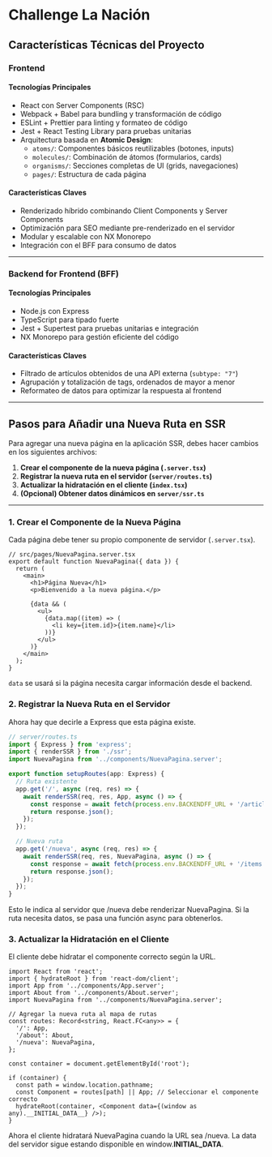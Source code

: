 # Challenge La Nación

## **Características Técnicas del Proyecto**

### **Frontend**
#### **Tecnologías Principales**
- React con Server Components (RSC)
- Webpack + Babel para bundling y transformación de código
- ESLint + Prettier para linting y formateo de código
- Jest + React Testing Library para pruebas unitarias
- Arquitectura basada en **Atomic Design**:
  - `atoms/`: Componentes básicos reutilizables (botones, inputs)
  - `molecules/`: Combinación de átomos (formularios, cards)
  - `organisms/`: Secciones completas de UI (grids, navegaciones)
  - `pages/`: Estructura de cada página

#### **Características Claves**
- Renderizado híbrido combinando Client Components y Server Components
- Optimización para SEO mediante pre-renderizado en el servidor
- Modular y escalable con NX Monorepo
- Integración con el BFF para consumo de datos

---

### **Backend for Frontend (BFF)**
#### **Tecnologías Principales**
- Node.js con Express
- TypeScript para tipado fuerte
- Jest + Supertest para pruebas unitarias e integración
- NX Monorepo para gestión eficiente del código

#### **Características Claves**
- Filtrado de artículos obtenidos de una API externa (`subtype: "7"`)
- Agrupación y totalización de tags, ordenados de mayor a menor
- Reformateo de datos para optimizar la respuesta al frontend

---

## Pasos para Añadir una Nueva Ruta en SSR

Para agregar una nueva página en la aplicación SSR, debes hacer cambios en los siguientes archivos:

1. **Crear el componente de la nueva página (`.server.tsx`)**  
2. **Registrar la nueva ruta en el servidor (`server/routes.ts`)**  
3. **Actualizar la hidratación en el cliente (`index.tsx`)**  
4. **(Opcional) Obtener datos dinámicos en `server/ssr.ts`**  

---

### 1. Crear el Componente de la Nueva Página

Cada página debe tener su propio componente de servidor (`.server.tsx`).

```tsx
// src/pages/NuevaPagina.server.tsx
export default function NuevaPagina({ data }) {
  return (
    <main>
      <h1>Página Nueva</h1>
      <p>Bienvenido a la nueva página.</p>

      {data && (
        <ul>
          {data.map((item) => (
            <li key={item.id}>{item.name}</li>
          ))}
        </ul>
      )}
    </main>
  );
}
```

`data` se usará si la página necesita cargar información desde el backend.

### 2. Registrar la Nueva Ruta en el Servidor

Ahora hay que decirle a Express que esta página existe.

```ts
// server/routes.ts
import { Express } from 'express';
import { renderSSR } from './ssr';
import NuevaPagina from '../components/NuevaPagina.server';

export function setupRoutes(app: Express) {
  // Ruta existente
  app.get('/', async (req, res) => {
    await renderSSR(req, res, App, async () => {
      const response = await fetch(process.env.BACKENDFF_URL + '/articles');
      return response.json();
    });
  });

  // Nueva ruta
  app.get('/nueva', async (req, res) => {
    await renderSSR(req, res, NuevaPagina, async () => {
      const response = await fetch(process.env.BACKENDFF_URL + '/items');
      return response.json();
    });
  });
}

```

Esto le indica al servidor que /nueva debe renderizar NuevaPagina.
Si la ruta necesita datos, se pasa una función async para obtenerlos.

### 3. Actualizar la Hidratación en el Cliente

El cliente debe hidratar el componente correcto según la URL.

```tsx
import React from 'react';
import { hydrateRoot } from 'react-dom/client';
import App from '../components/App.server';
import About from '../components/About.server';
import NuevaPagina from '../components/NuevaPagina.server';

// Agregar la nueva ruta al mapa de rutas
const routes: Record<string, React.FC<any>> = {
  '/': App,
  '/about': About,
  '/nueva': NuevaPagina,
};

const container = document.getElementById('root');

if (container) {
  const path = window.location.pathname;
  const Component = routes[path] || App; // Seleccionar el componente correcto
  hydrateRoot(container, <Component data={(window as any).__INITIAL_DATA__} />);
}

```
Ahora el cliente hidratará NuevaPagina cuando la URL sea /nueva.
La data del servidor sigue estando disponible en window.__INITIAL_DATA__.
